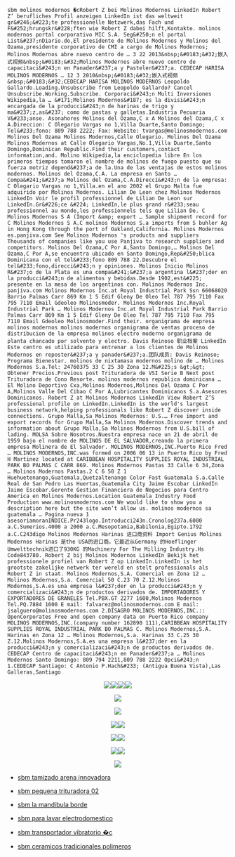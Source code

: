 
```
sbm molinos modernos �cRobert Z bei Molinos Modernos LinkedIn Robert Z’ berufliches Profil anzeigen LinkedIn ist das weltweit gr&#246;&#223;te professionelle Netzwerk,das Fach und F&#252;hrungskr&#228;ften wie Robert Z dabei hilft,Kontakte. molinos modernos portal corporativo MIC S.A. Seg&#250;n el portal List&#237;nDiario.do,El presidente de Molinos Modernos y Molinos del Ozama,presidente corporativo de CMI a cargo de Molinos Modernos; Molinos Modernos abre nuevo centro de … 3 22 2013&nbsp;&#0183;&#32;嵌入式视频&nbsp;&#0183;&#32;Molinos Modernos abre nuevo centro de capacitaci&#243;n en Panader&#237;a y Pasteler&#237;a. CEDECAP HARISA MOLINOS MODERNOS … 12 3 2010&nbsp;&#0183;&#32;嵌入式视频&nbsp;&#0183;&#32;CEDECAP HARISA MOLINOS MODERNOS Leopoldo Gallardo.Loading.Unsubscribe from Leopoldo Gallardo? Cancel Unsubscribe.Working.Subscribe. Corporaci&#243;n Multi Inversiones Wikipedia,la … &#171;Molinos Modernos&#187; es la divisi&#243;n encargada de la producci&#243;n de harinas de trigo y ma&#237;z,as&#237; como de pastas y galletas.Industria Pecuaria V&#233;anse. Asonahores Molinos del Ozama,C x A Molinos del Ozama,C x A.Direccion: C Olegario Vargas no 1,Villa Duarte,Santo Domingo; Tel&#233;fono: 809 788 2222; Fax: Website: tvargas@molinosmodernos.com Molinos Del Ozama Molinos Modernos,Calle Olegario. Molinos Del Ozama Molinos Modernos at Calle Olegario Vargas,No.1,Villa Duarte,Santo Domingo,Dominican Republic.Find their customers,contact information,and. Molino Wikipedia,la enciclopedia libre En los primeros tiempos tomaron el nombre de molinos de fuego puesto que su fuerza motriz depend&#237;a de la.Una de las ventajas de estos molinos modernos. Molinos del Ozama,C.A. La empresa en Santo … Compa&#241;&#237;a Molinos del Ozama,C.A.Direcci&#243;n de la empresa: C Olegario Vargas no 1,Villa.en el ano 2002 el Grupo Malta fue adquirido por Molinos Modernos. Lilian De Leon chez Molinos Modernos LinkedIn Voir le profil professionnel de Lilian De Leon sur LinkedIn.Gr&#226;ce &#224; LinkedIn,le plus grand r&#233;seau professionnel au monde,les professionnels tels que Lilian De. C Molinos Modernos S A (Import &amp; export … Sample shipment record for C Molinos Modernos S A.C molinos Modernos S.a imports from S buhler Ag in Hong Kong through the port of Oakland,California. Molinos Modernos es.panjiva.com See Molinos Modernos 's products and suppliers Thousands of companies like you use Panjiva to research suppliers and competitors. Molinos Del Ozama,C Por A,Santo Domingo,… Molinos Del Ozama,C Por A,se encuentra ubicado en Santo Domingo,Rep&#250;blica Dominicana con el tel&#233;fono 809 788 22.Descubre el tel&#233;fono,direcci&#243;n y opiniones. Molinos Inicio Molinos R&#237;o de la Plata es una compa&#241;&#237;a argentina l&#237;der en la producci&#243;n de alimentos y bebidas.Desde 1902,est&#225; presente en la mesa de los argentinos con. Molinos Modernos Inc. panjiva.com Molinos Modernos Inc.at Royal Industrial Park Ssn 66068020 Barrio Palmas Carr 869 Km 1 5 Edif Gleny De Oleo Tel 787 795 7110 Fax 795 7110 Email Gdeoleo Molinosmoder. Molinos Modernos Inc.Royal Industrial Park … Molinos Modernos Inc.at Royal Industrial Park Barrio Palmas Carr 869 Km 1 5 Edif Gleny De Oleo Tel 787 795 7110 Fax 795 7110 Email Gdeoleo Molinosmoder.Find their. organigrama de empresa molinos modernos molinos modernos organigrama de ventas proceso de distribucion de la empresa molinos electro moderno organigrama de planta chancado por solvente y electro. Davis Reinoso 职业档案 LinkedIn Este centro es utilizado para entrenar a los clientes de Molinos Modernos en reposter&#237;a y panader&#237;a.团队成员: Davis Reinoso; Programa Bienestar. molinos de nixtamasa modernos molino de … Molinos Modernos S.a.Tel: 24760375 33 C 25 30 Zona 12.M&#225;s &gt;&gt; Obtener Precios.Previous post Trituradora de VSI Serie B Next post Trituradora de Cono Resorte. molinos modernos republica dominicana … El Molino Deportivo Cxa,Molinos Modernos,Molinos Del Ozama C Por A,Molinos Valle Del Cibao C Por A,Lubricantes Dominicanos S.a.Asesores Dominicanos. Robert Z at Molinos Modernos LinkedIn View Robert Z’S professional profile on LinkedIn.LinkedIn is the world's largest business network,helping professionals like Robert Z discover inside connections. Grupo Malla,Sa Molinos Modernos: U.S.… Free import and export records for Grupo Malla,Sa Molinos Modernos.Discover trends and information about Grupo Malla,Sa Molinos Modernos from U.S.bill of lading. MOLSA Sobre Nosotros.Nuestra empresa nace un 21 de abril de 1959 bajo el nombre de MOLINOS DE EL SALVADOR,creando la primera empresa Molinera de El Salvador. MOLINOS MODERNOS,INC.Puerto Rico Fred … MOLINOS MODERNOS,INC.was formed on 2006 06 13 in Puerto Rico by Fred H Martinez located at CARIBBEAN HOSPITALITY SUPPLIES ROYAL INDUSTRIAL PARK BO PALMAS C CARR 869. Molinos Modernos Pastas 33 Calle 6 34,Zona … Molinos Modernos Pastas.2 C 6 50 Z 1 Huehuetenango,Guatemala,Quetzaltenango Color Fast Guatemala S.a.Calle Real de San Pedro Las Huertas,Guatemala City Jaime Escobar LinkedIn Jaime Escobar.Gerente Gestion Financiera de Negocios para Centro America en Molinos Modernos.Location Guatemala Industry Food Production www.molinosmodernos.com We would like to show you a description here but the site won’t allow us. molinos modernos sa guatemala … Pagina nueva 1 asesoriamoranINDICE.Pr243logo.Introducci243n.Cronolog237a.6000 a.C.Sumerios.4000 a 2000 a.C.Mesopotamia,Babilonia,Egipto.1792 a.C.C243digo Molinos Modernos Harinas 进口商资料 Import Genius Molinos Modernos Harinas 是the USA的进口商。它最近从Germany 的Hoeflinger Umwelttechnik进口了930KG 的Machinery For The Milling Industry.Hs Code843780. Robert Z bij Molinos Modernos LinkedIn Bekijk het professionele profiel van Robert Z op LinkedIn.LinkedIn is het grootste zakelijke netwerk ter wereld en stelt professionals als Robert Z in staat. Molinos Modernos,S.A. Comercial en Zona 12 … Molinos Modernos,S.a. Comercial 50 C.23 70 Z.12.Molinos Modernos,S.A.es una empresa l&#237;der en la producci&#243;n y comercializaci&#243;n de productos derivados de. IMPORTADORES Y EXPORTADORES DE GRANELES Tel.PBX.GT 2277 1600,Molinos Modernos Tel.PQ.7884 1600 E mail: falvarez@molinosmodernos.com E mail: jsalguero@molinosmodernos.com 2.DISAGRO MOLINOS MODERNOS,INC.:: OpenCorporates Free and open company data on Puerto Rico company MOLINOS MODERNOS,INC.(company number 162890 111),CARIBBEAN HOSPITALITY SUPPLIES ROYAL INDUSTRIAL PARK BO PALMAS C. Molinos Modernos,S.A. Harinas en Zona 12 … Molinos Modernos,S.a. Harinas 33 C.25 30 Z.12.Molinos Modernos,S.A.es una empresa l&#237;der en la producci&#243;n y comercializaci&#243;n de productos derivados de. CEDECAP Centro de capacitaci&#243;n en Panader&#237;a … Molinos Modernos Santo Domingo: 809 794 2211,809 788 2222 Opci&#243;n 1.CEDECAP Santiago: C Antonio P.Hach&#233; (Antigua Buena Vista),Las Galleras,Santiago 
```

<div align="center">

<a href="https://es-mill.shibang-china.com/github&k=sbm+molinos+modernos+%EF%BF%BDc"><img src="https://static.shibang-china.com/es/mill/index.jpg"></a><a href="https://es-mill.shibang-china.com/materials.htmlgithub&k=sbm+molinos+modernos+%EF%BF%BDc"><img src="https://static.shibang-china.com/es/mill/materials.jpg"></a><a href="https://es-mill.shibang-china.com/about.htmlgithub&k=sbm+molinos+modernos+%EF%BF%BDc"><img src="https://static.shibang-china.com/es/mill/about.jpg"></a><a href="https://es-mill.shibang-china.com/contact.htmlgithub&k=sbm+molinos+modernos+%EF%BF%BDc"><img src="https://static.shibang-china.com/es/mill/contact.jpg"></a>

<a href="https://es-mill.shibang-china.com/github&k=sbm+molinos+modernos+%EF%BF%BDc"><img src="https://static.shibang-china.com/es/mill/banner.jpg"></a>

<a href="https://swt.shibang-china.com/github&k=sbm+molinos+modernos+%EF%BF%BDc"><img src="https://static.shibang-china.com/es/mill/chat.jpg"></a>

<a href="https://es-mill.shibang-china.com/products/vertical-roller-mill.htmlgithub&k=sbm+molinos+modernos+%EF%BF%BDc"><img src="https://static.shibang-china.com/es/mill/vertical.jpg"></a><a href="https://es-mill.shibang-china.com/products/raymond-mill.htmlgithub&k=sbm+molinos+modernos+%EF%BF%BDc"><img src="https://static.shibang-china.com/es/mill/raymond.jpg"></a>

<a href="https://es-mill.shibang-china.com/products/ultrafine-grinding-mill.htmlgithub&k=sbm+molinos+modernos+%EF%BF%BDc"><img src="https://static.shibang-china.com/es/mill/ultrafine.jpg"></a><a href="https://es-mill.shibang-china.com/products/trapezium-grinding-mill.htmlgithub&k=sbm+molinos+modernos+%EF%BF%BDc"><img src="https://static.shibang-china.com/es/mill/trapezium.jpg"></a>

<a href="https://es-mill.shibang-china.com/products/ball-mill.htmlgithub&k=sbm+molinos+modernos+%EF%BF%BDc"><img src="https://static.shibang-china.com/es/mill/ball.jpg"></a><a href="https://es-mill.shibang-china.com/products/hammer-mill.htmlgithub&k=sbm+molinos+modernos+%EF%BF%BDc"><img src="https://static.shibang-china.com/es/mill/hammer.jpg"></a>

<a href="https://swt.shibang-china.com/github&k=sbm+molinos+modernos+%EF%BF%BDc"><img src="https://static.shibang-china.com/es/mill/case.jpg"></a>

</div>


* [sbm tamizado arena innovadora](sbm%20tamizado%20arena%20innovadora.md)

* [sbm pequena trituradora 02](sbm%20pequena%20trituradora%2002.md)

* [sbm la mandibula borde](sbm%20la%20mandibula%20borde.md)

* [sbm para lavar electrodomestico](sbm%20para%20lavar%20electrodomestico.md)

* [sbm transportador vibratorio �c](sbm%20transportador%20vibratorio%20%EF%BF%BDc.md)

* [sbm ceramicos tradicionales polimeros](sbm%20ceramicos%20tradicionales%20polimeros.md)